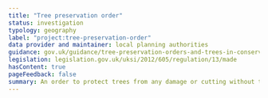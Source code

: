 ```yaml
---
title: "Tree preservation order"
status: investigation
typology: geography
label: "project:tree-preservation-order"
data provider and maintainer: local planning authorities
guidance: gov.uk/guidance/tree-preservation-orders-and-trees-in-conservation-areas#tree-preservation-orders--general
legislation: legislation.gov.uk/uksi/2012/605/regulation/13/made
hasContent: true
pageFeedback: false
summary: An order to protect trees from any damage or cutting without the local planning authority’s consent. 
---
```

